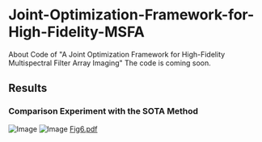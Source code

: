 # Joint-Optimization-Framework-for-High-Fidelity-MSFA
About Code of  "A  Joint Optimization Framework for High-Fidelity Multispectral Filter Array Imaging" The code is coming soon. 

## Results
### Comparison Experiment with the SOTA Method
![Image](https://github.com/user-attachments/assets/07a9db06-f155-4ac6-af31-a63bedc43817)
![Image](https://github.com/user-attachments/assets/62a98637-d3d8-48bc-9131-a6716ee9ebdc)
[Fig6.pdf](https://github.com/user-attachments/files/19278765/Fig6.pdf)



